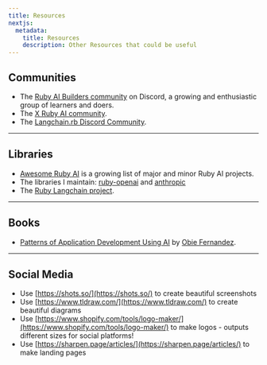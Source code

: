 ```yaml
---
title: Resources
nextjs:
  metadata:
    title: Resources
    description: Other Resources that could be useful
---
```


## Communities

- The [Ruby AI Builders community](https://discord.gg/SCPdqawMZS) on Discord, a growing and enthusiastic group of learners and doers.
- The [X Ruby AI community](https://x.com/i/communities/1709211359039078677).
- The [Langchain.rb Discord Community](https://discord.gg/EN9yHQAq7R).

---

## Libraries

- [Awesome Ruby AI](https://github.com/alexrudall/awesome-ruby-ai) is a growing list of major and minor Ruby AI projects.
- The libraries I maintain: [ruby-openai](https://github.com/alexrudall/ruby-openai) and [anthropic](https://github.com/alexrudall/anthropic)
- The [Ruby Langchain project](https://github.com/patterns-ai-core/langchainrb).

---

## Books

- [Patterns of Application Development Using AI](https://leanpub.com/patterns-of-application-development-using-ai) by [Obie Fernandez](https://x.com/obie).

---

## Social Media

- Use [https://shots.so/](https://shots.so/) to create beautiful screenshots
- Use [https://www.tldraw.com/](https://www.tldraw.com/) to create beautiful diagrams
- Use [https://www.shopify.com/tools/logo-maker/](https://www.shopify.com/tools/logo-maker/) to make logos - outputs different sizes for social platforms!
- Use [https://sharpen.page/articles/](https://sharpen.page/articles/) to make landing pages
